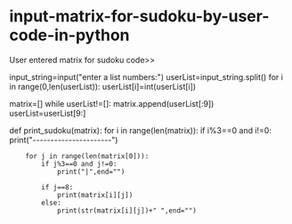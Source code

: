 # input-matrix-for-sudoku-by-user-code-in-python
User entered matrix for sudoku code>>

input_string=input("enter a list numbers:")
userList=input_string.split()
for i in range(0,len(userList)):
    userList[i]=int(userList[i])

matrix=[]
while userList!=[]:
    matrix.append(userList[:9])
    userList=userList[9:]
    
def print_sudoku(matrix):
    for i in range(len(matrix)):
        if i%3==0 and i!=0:
            print("----------------------")

        for j in range(len(matrix[0])):
            if j%3==0 and j!=0:
                print("|",end="")

            if j==8:
                print(matrix[i][j])
            else:
                print(str(matrix[i][j])+" ",end="")
